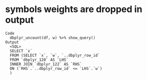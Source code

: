 # symbols weights are dropped in output

    Code
      dbplyr_uncount(df, w) %>% show_query()
    Output
      <SQL>
      SELECT `x`
      FROM (SELECT `x`, `w`, `..dbplyr_row_id`
      FROM `dbplyr_120` AS `LHS`
      INNER JOIN `dbplyr_122` AS `RHS`
      ON (`RHS`.`..dbplyr_row_id` <= `LHS`.`w`)
      )

